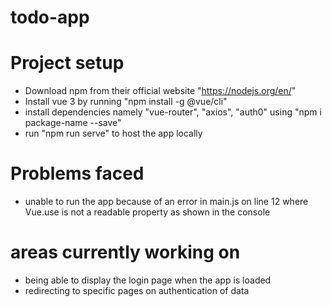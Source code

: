# todo-app

# Project setup
- Download npm from their official website "https://nodejs.org/en/"
- Install vue 3 by running "npm install -g @vue/cli"
- install dependencies namely "vue-router", "axios", "auth0" using "npm i package-name --save"
- run "npm run serve" to host the app locally

# Problems faced
- unable to run the app because of an error in main.js on line 12 where Vue.use is not a readable property as shown in the console

# areas currently working on
- being able to display the login page when the app is loaded
- redirecting to specific pages on authentication of data
